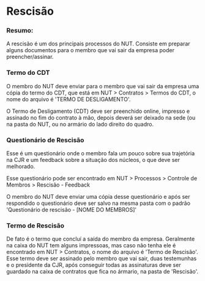 # Rescisão

### Resumo:

A rescisão é um dos principais processos do NUT. Consiste em preparar alguns documentos para o membro que vai sair da empresa poder preencher/assinar.

### Termo do CDT

O membro do NUT deve enviar para o membro que vai sair da empresa uma cópia do termo do CDT, que está em NUT > Contratos > Termos do CDT, o nome do arquivo é 'TERMO DE DESLIGAMENTO'. 

 O Termo de Desligamento (CDT) deve ser preenchido online, impresso e assinado no fim do contrato à mão, depois deverá ser deixado na sede (ou na pasta do NUT, ou no armário do lado direito do quadro.

### Questionário de Rescisão                  

Esse é um questionário onde o membro fala um pouco sobre sua trajetória na CJR e um feedback sobre a situação dos núcleos, o que deve ser melhorado.

Esse questionário pode ser encontrado em NUT > Processos > Controle de Membros > Rescisão - Feedback 

O membro do NUT deve enviar uma cópia desse questionário e após ser respondido o questionário deve ser salvo na mesma pasta com o padrão 'Questionário de rescisão - [NOME DO MEMBROS]'    

### Termo de Rescisão

De fato é o termo que concluí a saída do membro da empresa. Geralmente na caixa do NUT tem alguns impressoas, mas caso não tenha ele é encontrado em NUT > Contratos, o nome do arquivo é 'Termo de Rescisão'. Esse termo deve ser assinado pelo membro que vai sair, duas testemunhas e o presidente da CJR, após conseguir todas as assinaturas deve ser guardado na caixa de contratos que fica no ármario, na pasta de 'Rescisão'.                                                                                                                                                                                                                                                                                                                                                                                                                                                                                                                                                                                                                                                                                                                                                                                                                                                                                                                                                                                                                                                                   